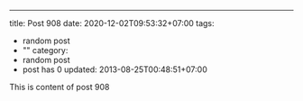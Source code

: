 ---
title: Post 908
date: 2020-12-02T09:53:32+07:00
tags:
  - random post
  - ""
category:
  - random post
  - post has 0
updated: 2013-08-25T00:48:51+07:00

This is content of post 908